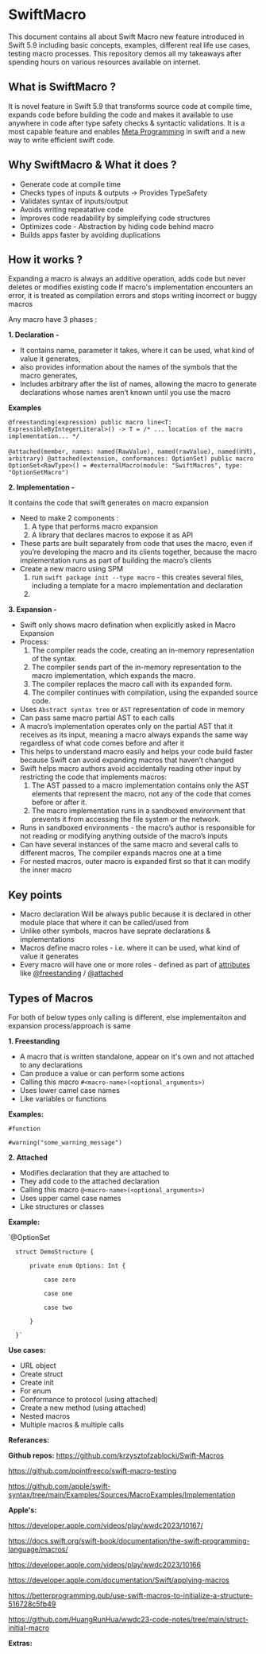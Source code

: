 # SwiftMacro

This document contains all about Swift Macro new feature introduced in Swift 5.9 including basic concepts, examples, different real life use cases, testing macro processes. This repository demos all my takeaways after spending hours on various resources available on internet. 


## What is SwiftMacro ?

It is novel feature in Swift 5.9 that transforms source code at compile time, expands code before building the code and makes it available to use anywhere in code after type safety checks & syntactic validations. It is a most capable feature and enables [Meta Programming](https://en.wikipedia.org/wiki/Metaprogramming) in swift and a new way to write efficient swift code.


## Why SwiftMacro & What it does ? 

- Generate code at compile time
- Checks types of inputs & outputs -> Provides TypeSafety
- Validates syntax of inputs/output
- Avoids writing repeatative code
- Improves code readability by simpleifying code structures
- Optimizes code - Abstraction by hiding code behind macro
- Builds apps faster by avoiding duplications


## How it works ?

Expanding a macro is always an additive operation, adds code but never deletes or modifies existing code
If macro's implementation encounters an error, it is treated as compilation errors and stops writing incorrect or buggy macros

Any macro have 3 phases :

**1. Declaration -**

   - It contains name, parameter it takes, where it can be used, what kind of value it generates,
   - also provides information about the names of the symbols that the macro generates,
   - Includes arbitrary after the list of names, allowing the macro to generate declarations whose names aren’t known until you use the macro
  
   **Examples**

   `@freestanding(expression)
public macro line<T: ExpressibleByIntegerLiteral>() -> T =
        /* ... location of the macro implementation... */`

   `@attached(member, names: named(RawValue), named(rawValue),
        named(`init`), arbitrary)
@attached(extension, conformances: OptionSet)
public macro OptionSet<RawType>() =
        #externalMacro(module: "SwiftMacros", type: "OptionSetMacro")`
   
**2. Implementation -** 

It contains the code that swift generates on macro expansion
   - Need to make 2 components :
     1. A type that performs macro expansion
     2. A library that declares macros to expose it as API
   - These parts are built separately from code that uses the macro, even if you’re developing the macro and its clients together, because the macro implementation runs as part of building the macro’s clients
   - Create a new macro using SPM
      1. run `swift package init --type macro` - this creates several files, including a template for a macro implementation and declaration
      2. 
    

**3. Expansion -**

   - Swift only shows macro defination when explicitly asked in Macro Expansion
   - Process:
     1. The compiler reads the code, creating an in-memory representation of the syntax.
     2. The compiler sends part of the in-memory representation to the macro implementation, which expands the macro.
     3. The compiler replaces the macro call with its expanded form.
     4. The compiler continues with compilation, using the expanded source code.
   - Uses `Abstract syntax tree` or `AST` representation of code in memory
   - Can pass same macro partial AST to each calls
   - A macro’s implementation operates only on the partial AST that it receives as its input, meaning a macro always expands the same way regardless of what code comes before and after it
   - This helps to understand macro easily and helps your code build faster because Swift can avoid expanding macros that haven’t changed
   - Swift helps macro authors avoid accidentally reading other input by restricting the code that implements macros:
     1. The AST passed to a macro implementation contains only the AST elements that represent the macro, not any of the code that comes before or after it.
     2. The macro implementation runs in a sandboxed environment that prevents it from accessing the file system or the network.
   - Runs in sandboxed environments - the macro’s author is responsible for not reading or modifying anything outside of the macro’s inputs
   - Can have several instances of the same macro and several calls to different macros, The compiler expands macros one at a time
   - For nested macros, outer macro is expanded first so that it can modify the inner macro


## Key points

- Macro declaration Will be always public because it is declared in other module place that where it can be called/used from
- Unlike other symbols, macros have seprate declarations & implementations
- Macros define macro roles - i.e. where it can be used, what kind of value it generates
- Every macro will have one or more roles - defined as part of [attributes](https://docs.swift.org/swift-book/documentation/the-swift-programming-language/attributes) like [@freestanding](https://docs.swift.org/swift-book/documentation/the-swift-programming-language/attributes#freestanding) / [@attached](https://docs.swift.org/swift-book/documentation/the-swift-programming-language/attributes)
  
  

## Types of Macros 

For both of below types only calling is different, else implementaiton and expansion process/approach is same

**1. Freestanding**

   - A macro that is written standalone, appear on it's own and not attached to any declarations
   - Can produce a value or can perform some actions 
   - Calling this macro `#<macro-name>(<optional_arguments>)`
   - Uses lower camel case names
   - Like variables or functions

   **Examples:**
   
   `#function`
   
   `#warning("some_warning_message")`  

**2. Attached**

   - Modifies declaration that they are attached to
   - They add code to the attached declaration 
   - Calling this macro `@<macro-name>(<optional_arguments>)`
   - Uses upper camel case names
   - Like structures or classes

   **Example:**
   
   `@OptionSet<Int> 
   
      struct DemoStructure {
      
          private enum Options: Int {
          
              case zero
              
              case one
              
              case two
              
          }
          
      }`


**Use cases:**

- URL object
- Create struct
- Create init
- For enum
- Conformance to protocol (using attached)
- Create a new method (using attached)
- Nested macros
- Multiple macros & multiple calls


**Referances:**

**Github repos:**
https://github.com/krzysztofzablocki/Swift-Macros

https://github.com/pointfreeco/swift-macro-testing

https://github.com/apple/swift-syntax/tree/main/Examples/Sources/MacroExamples/Implementation

**Apple's:**

https://developer.apple.com/videos/play/wwdc2023/10167/

https://docs.swift.org/swift-book/documentation/the-swift-programming-language/macros/

https://developer.apple.com/videos/play/wwdc2023/10166

https://developer.apple.com/documentation/Swift/applying-macros


https://betterprogramming.pub/use-swift-macros-to-initialize-a-structure-516728c5fb49

https://github.com/HuangRunHua/wwdc23-code-notes/tree/main/struct-initial-macro

**Extras:**






